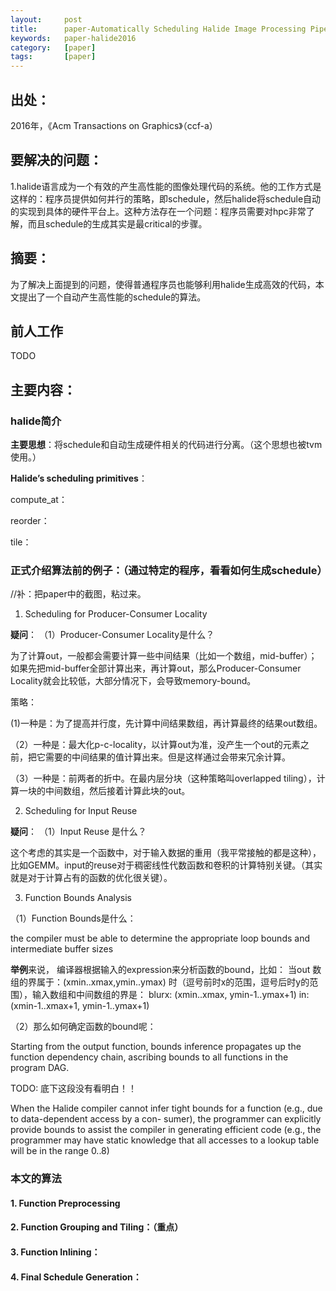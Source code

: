 ```yaml
---
layout:     post
title:      paper-Automatically Scheduling Halide Image Processing Pipelines
keywords:   paper-halide2016
category:   [paper]
tags:       [paper]
---
```


## 出处：
2016年，《Acm Transactions on Graphics》（ccf-a）


## 要解决的问题：

1.halide语言成为一个有效的产生高性能的图像处理代码的系统。他的工作方式是这样的：程序员提供如何并行的策略，即schedule，然后halide将schedule自动的实现到具体的硬件平台上。这种方法存在一个问题：程序员需要对hpc非常了解，而且schedule的生成其实是最critical的步骤。


## 摘要：

为了解决上面提到的问题，使得普通程序员也能够利用halide生成高效的代码，本文提出了一个自动产生高性能的schedule的算法。


## 前人工作

TODO


## 主要内容：

### halide简介

**主要思想**：将schedule和自动生成硬件相关的代码进行分离。（这个思想也被tvm使用。）

**Halide’s scheduling primitives**：

 compute_at：

 reorder：

 tile：




### 正式介绍算法前的例子：（通过特定的程序，看看如何生成schedule）

//补：把paper中的截图，粘过来。


1. Scheduling for Producer-Consumer Locality

**疑问**：
（1）Producer-Consumer Locality是什么？

为了计算out，一般都会需要计算一些中间结果（比如一个数组，mid-buffer）；
如果先把mid-buffer全部计算出来，再计算out，那么Producer-Consumer Locality就会比较低，大部分情况下，会导致memory-bound。


策略：

(1)一种是：为了提高并行度，先计算中间结果数组，再计算最终的结果out数组。

（2）一种是：最大化p-c-locality，以计算out为准，没产生一个out的元素之前，把它需要的中间结果的值计算出来。但是这样通过会带来冗余计算。

（3）一种是：前两者的折中。在最内层分块（这种策略叫overlapped tiling），计算一块的中间数组，然后接着计算此块的out。




2. Scheduling for Input Reuse

**疑问**：
（1）Input Reuse 是什么？

这个考虑的其实是一个函数中，对于输入数据的重用（我平常接触的都是这种），比如GEMM。input的reuse对于稠密线性代数函数和卷积的计算特别关键。（其实就是对于计算占有的函数的优化很关键）。



3. Function Bounds Analysis

（1）Function Bounds是什么：

the compiler must be able to determine the appropriate loop bounds and intermediate buffer sizes

**举例**来说，
编译器根据输入的expression来分析函数的bound，比如：
当out 数组的界属于：(xmin..xmax,ymin..ymax) 时（逗号前时x的范围，逗号后时y的范围），输入数组和中间数组的界是：
blurx: (xmin..xmax, ymin-1..ymax+1) in:
(xmin-1..xmax+1, ymin-1..ymax+1)


（2）那么如何确定函数的bound呢：

Starting from the output function, bounds inference propagates up the function dependency chain, ascribing bounds to all functions in the program DAG.

TODO: 底下这段没有看明白！！

When the Halide compiler cannot infer tight bounds for a function (e.g., due to data-dependent access by a con- sumer), the programmer can explicitly provide bounds to assist the compiler in generating efficient code (e.g., the programmer may have static knowledge that all accesses to a lookup table will be in the range 0..8)



### 本文的算法

#### 1. Function Preprocessing


#### 2. Function Grouping and Tiling：（重点）

#### 3. Function Inlining：

#### 4. Final Schedule Generation：


